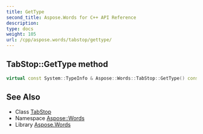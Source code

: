 ```yaml
---
title: GetType
second_title: Aspose.Words for C++ API Reference
description: 
type: docs
weight: 105
url: /cpp/aspose.words/tabstop/gettype/
---
```

## TabStop::GetType method




```cpp
virtual const System::TypeInfo & Aspose::Words::TabStop::GetType() const override
```

## See Also

* Class [TabStop](../)
* Namespace [Aspose::Words](../../)
* Library [Aspose.Words](../../../)
